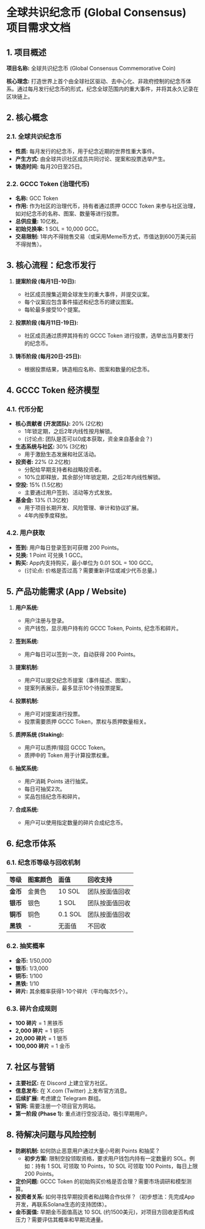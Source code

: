 # 全球共识纪念币 (Global Consensus) 项目需求文档

## 1. 项目概述

**项目名称:** 全球共识纪念币 (Global Consensus Commemorative Coin)

**核心理念:** 打造世界上首个由全球社区驱动、去中心化、非政府控制的纪念币体系。通过每月发行纪念币的形式，纪念全球范围内的重大事件，并将其永久记录在区块链上。

## 2. 核心概念

### 2.1. 全球共识纪念币
- **性质:** 每月发行的纪念币，用于纪念近期的世界性重大事件。
- **产生方式:** 由全球共识社区成员共同讨论、提案和投票选举产生。
- **铸造时间:** 每月20日至25日。

### 2.2. GCCC Token (治理代币)
- **名称:** GCC Token
- **作用:** 作为社区的治理代币，持有者通过质押 GCCC Token 来参与社区治理，如对纪念币的名称、图案、数量等进行投票。
- **总供应量:** 10亿枚。
- **初始兑换率:** 1 SOL = 10,000 GCC。
- **交易限制:** 1年内不得抛售交易（或采用Meme币方式，市值达到600万美元前不得抛售）。

## 3. 核心流程：纪念币发行

1.  **提案阶段 (每月1日-10日):**
    - 社区成员搜集近期全球发生的重大事件，并提交议案。
    - 每个议案应包含事件描述和纪念币的建议图案。
    - 每轮最多接受10个提案。

2.  **投票阶段 (每月11日-19日):**
    - 社区成员通过质押其持有的 GCCC Token 进行投票，选举出当月要发行的纪念币。

3.  **铸币阶段 (每月20日-25日):**
    - 根据投票结果，铸造相应名称、图案和数量的纪念币。

## 4. GCCC Token 经济模型

### 4.1. 代币分配
- **核心贡献者 (开发团队):** 20% (2亿枚)
  - 1年锁定期，之后2年内线性按月解锁。
  - (讨论点: 团队是否可以0成本获取，资金来自基金会？)
- **生态系统与社区:** 30% (3亿枚)
  - 用于激励生态发展和社区活动。
- **投资者:** 22% (2.2亿枚)
  - 分配给早期支持者和战略投资者。
  - 10%立即释放，其余部分1年锁定期，之后2年内线性解锁。
- **空投:** 15% (1.5亿枚)
  - 主要通过用户签到、活动等方式发放。
- **基金会:** 13% (1.3亿枚)
  - 用于项目长期开发、风险管理、审计和协议扩展。
  - 4年内按季度释放。

### 4.2. 用户获取
- **签到:** 用户每日登录签到可获赠 200 Points。
- **兑换:** 1 Point 可兑换 1 GCC。
- **购买:** App内支持购买，最小单位为 0.01 SOL = 100 GCC。
  - (讨论点: 价格是否过高？需要重新评估或减少代币总量。)

## 5. 产品功能需求 (App / Website)

1.  **用户系统:**
    - 用户注册与登录。
    - 资产钱包，显示用户持有的 GCCC Token, Points, 纪念币和碎片。

2.  **签到系统:**
    - 用户每日可以签到一次，自动获得 200 Points。

3.  **提案机制:**
    - 用户可以提交纪念币提案（事件描述、图案）。
    - 提案列表展示，最多显示10个待投票提案。

4.  **投票机制:**
    - 用户可对提案进行投票。
    - 投票需要质押 GCCC Token，票权与质押数量相关。

5.  **质押系统 (Staking):**
    - 用户可以质押/赎回 GCCC Token。
    - 质押中的 Token 用于计算投票权重。

6.  **抽奖系统:**
    - 用户消耗 Points 进行抽奖。
    - 每日可抽奖2次。
    - 奖品包括纪念币和碎片。

7.  **合成系统:**
    - 用户可以使用指定数量的碎片合成纪念币。

## 6. 纪念币体系

### 6.1. 纪念币等级与回收机制
| 等级 | 图案颜色 | 面值 | 回收支持 |
| :--- | :--- | :--- | :--- |
| **金币** | 金黄色 | 10 SOL | 团队按面值回收 |
| **银币** | 银色 | 1 SOL | 团队按面值回收 |
| **铜币** | 铜色 | 0.1 SOL | 团队按面值回收 |
| **黑铁** | - | 无面值 | 不回收 |

### 6.2. 抽奖概率
- **金币:** 1/50,000
- **银币:** 1/3,000
- **铜币:** 1/100
- **黑铁:** 1/10
- **碎片:** 其余概率获得1-10个碎片（平均每次5个）。

### 6.3. 碎片合成规则
- **100 碎片** = 1 黑铁币
- **2,000 碎片** = 1 铜币
- **20,000 碎片** = 1 银币
- **100,000 碎片** = 1 金币

## 7. 社区与营销

- **主要社区:** 在 Discord 上建立官方社区。
- **信息发布:** 在 X.com (Twitter) 上发布官方消息。
- **后续扩展:** 考虑建立 Telegram 群组。
- **官网:** 需要注册一个项目官方网站。
- **第一阶段 (Phase 1):** 重点进行空投活动，吸引早期用户。

## 8. 待解决问题与风险控制

- **防刷机制:** 如何防止恶意用户通过大量小号刷 Points 和抽奖？
  - **初步方案:** 限制空投领取资格，要求用户钱包内持有一定数量的 SOL。例如：持有 1 SOL 可领取 10 Points，10 SOL 可领取 100 Points，每日上限 200 Points。
- **定价问题:** GCCC Token 的初始购买价格是否合理？需要市场调研和模型测算。
- **投资者关系:** 如何寻找早期投资者和战略合作伙伴？（初步想法：先完成App开发，再联系Solana生态的支持团体）。
- **金币面值:** 早期金币面值高达 10 SOL (约1500美元)，对项目方回收是否构成压力？需要评估其概率和早期流通量。
